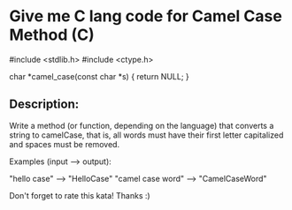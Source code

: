 # Give me C lang code for Camel Case Method (C)

#include <stdlib.h>
#include <ctype.h>

char *camel_case(const char *s)
{
    return NULL;
}

## Description:

Write a method (or function, depending on the language) that converts a string to camelCase, that is, all words must have their first letter capitalized and spaces must be removed.

Examples (input --> output):

"hello case" --> "HelloCase"
"camel case word" --> "CamelCaseWord"

Don't forget to rate this kata! Thanks :)


